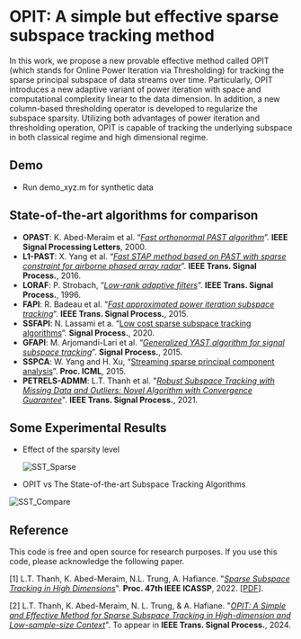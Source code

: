 # OPIT: A simple but effective sparse subspace tracking method


In this work, we propose a new provable effective method called OPIT (which stands for Online Power Iteration via Thresholding)
for tracking the sparse principal subspace of data streams over time. Particularly, OPIT introduces a new adaptive variant of
power iteration with space and computational complexity linear to the data dimension. In addition, a new column-based thresholding operator is developed to regularize the subspace sparsity. Utilizing both advantages of power iteration and thresholding operation, OPIT is capable of tracking the underlying subspace
in both classical regime and high dimensional regime.  


## Demo
+ Run demo_xyz.m for synthetic data

## State-of-the-art algorithms for comparison
+ **OPAST**:  K. Abed-Meraim et al. “[*Fast orthonormal PAST algorithm*](https://ieeexplore.ieee.org/abstract/document/823526/)”. **IEEE Signal Processing Letters**, 2000.
+ **L1-PAST**: X. Yang et al. “[*Fast STAP method based on PAST with sparse constraint for airborne phased array radar*](https://ieeexplore.ieee.org/abstract/document/7470515/)”. **IEEE Trans. Signal Process.**, 2016.
+ **LORAF**:  P. Strobach, “[*Low-rank adaptive filters*](https://ieeexplore.ieee.org/abstract/document/553469/)”. **IEEE Trans. Signal Process.**, 1996.
+ **FAPI**: R. Badeau et al. “[*Fast approximated power iteration subspace tracking*](https://ieeexplore.ieee.org/abstract/document/1468483/)”. **IEEE Trans. Signal Process.**, 2015.
+ **SSFAPI**: N. Lassami et a. “[Low cost sparse subspace tracking algorithms](https://www.sciencedirect.com/science/article/pii/S0165168420300657)”. **Signal Process.**, 2020.
+ **GFAPI**: M. Arjomandi-Lari et al. “[*Generalized YAST algorithm for signal subspace tracking*](https://www.sciencedirect.com/science/article/pii/S0165168415001607)”. **Signal Process.**, 2015.
+ **SSPCA**: W. Yang and H. Xu, “[Streaming sparse principal component analysis]()”. **Proc. ICML**, 2015.
+ **PETRELS-ADMM**: L.T. Thanh et al. "[*Robust Subspace Tracking with Missing Data and Outliers: Novel Algorithm with Convergence Guarantee*](https://ieeexplore.ieee.org/document/9381678)". **IEEE Trans. Signal Process.**, 2021.


## Some Experimental Results

+ Effect of the sparsity level

  ![SST_Sparse](https://github.com/thanhtbt/SST/assets/26319211/108f3b0f-6648-4fb6-bfed-bebd39c75bc3)


+ OPIT vs The State-of-the-art Subspace Tracking Algorithms
  
![SST_Compare](https://github.com/thanhtbt/SST/assets/26319211/da5edddd-b9c7-4695-bf6c-820ba4264252)




## Reference

This code is free and open source for research purposes. If you use this code, please acknowledge the following paper.

[1] L.T. Thanh, K. Abed-Meraim, N.L. Trung, A. Hafiance. "[*Sparse Subspace Tracking in High Dimensions*](https://ieeexplore.ieee.org/document/9746546)". **Proc. 47th IEEE ICASSP**, 2022. [[PDF](https://thanhtbt.github.io/files/2022_ICASSP%20-%20Sparse%20Subspace%20Tracking%20in%20High%20Dimensions.pdf)].

[2] L.T. Thanh, K. Abed-Meraim, N. L. Trung, & A. Hafiane. "[*OPIT: A Simple and Effective Method for Sparse Subspace Tracking in High-dimension and Low-sample-size Context*](https://ieeexplore.ieee.org/document/xxx)". To appear in **IEEE Trans. Signal Process.**, 2024. 
